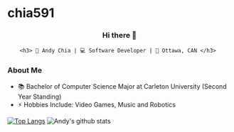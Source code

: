 # chia591

<div align="center">

### Hi there 👋


    <h3> 🌇 Andy Chia | 💻 Software Developer | 🌌 Ottawa, CAN </h3> 


</div>

### About Me

- 📚 Bachelor of Computer Science Major at Carleton University (Second Year Standing)
- ⚡ Hobbies Include: Video Games, Music and Robotics

[![Top Langs](https://github-readme-stats.vercel.app/api/top-langs/?username=chia591)](https://github.com/anuraghazra/github-readme-stats)
![Andy's github stats](https://github-readme-stats.vercel.app/api/?username=chia591&show_icons=true&title_color=1F75C8&icon_color=2AA410&text_color=043667&bg_color=ffffff&hide=issues,contribs) 